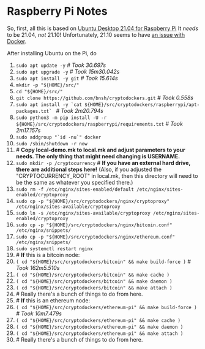 # Raspberry Pi Notes

So, first, all this is based on [Ubuntu Desktop 21.04 for Raspberry Pi](https://ubuntu.com/download/raspberry-pi) It *needs* to be 21.04, *not* 21.10! Unfortunately, 21.10 seems to have [an issue with Docker](https://forum.storj.io/t/ubuntu-21-10-os-update-problem-with-the-node/15763).

After installing Ubuntu on the Pi, do

1. `sudo apt update -y` _# Took 30.697s_
2. `sudo apt upgrade -y` _# Took 15m30.042s_
3. `sudo apt install -y git` _# Took 15.614s_
4. `mkdir -p "${HOME}/src/"`
5. `cd "${HOME}/src/"`
6. `git clone https://github.com/bnsh/cryptodockers.git` _# Took 0.558s_
7. ```sudo apt install -y `cat ${HOME}/src/cryptodockers/raspberrypi/apt-packages.txt` ``` _# Took 2m20.794s_
8. `sudo python3 -m pip install -U -r ${HOME}/src/cryptodockers/raspberrypi/requirements.txt` _# Took 2m17.157s_
9. ```sudo addgroup "`id -nu`" docker```
10. ```sudo /sbin/shutdown -r now```
11. \# **Copy local-demo.mk to local.mk and adjust parameters to your needs. The only thing that might need changing is USERNAME.**
12. ```sudo mkdir -p /cryptocurrency``` # **If you have an external hard drive, there are additional steps here!** (Also, if you adjusted the "CRYPTOCURRENCY_ROOT" in local.mk, then this directory will need to be the same as whatever you specified there.)
13. ```sudo rm -f /etc/nginx/sites-enabled/default /etc/nginx/sites-enabled/cryptoproxy```
14. ```sudo cp -p "${HOME}/src/cryptodockers/nginx/cryptoproxy" /etc/nginx/sites-available/cryptoproxy```
15. ```sudo ln -s /etc/nginx/sites-available/cryptoproxy /etc/nginx/sites-enabled/cryptoproxy```
16. ```sudo cp -p "${HOME}/src/cryptodockers/nginx/bitcoin.conf" /etc/nginx/snippets/```
17. ```sudo cp -p "${HOME}/src/cryptodockers/nginx/ethereum.conf" /etc/nginx/snippets/```
18. ```sudo systemctl restart nginx```
19. \# **If** this is a bitcoin node:
20. ```( cd "${HOME}/src/cryptodockers/bitcoin" && make build-force )``` _# Took 162m5.510s_
21. ```( cd "${HOME}/src/cryptodockers/bitcoin" && make cache )```
22. ```( cd "${HOME}/src/cryptodockers/bitcoin" && make daemon )```
23. ```( cd "${HOME}/src/cryptodockers/bitcoin" && make attach )```
24. \# Really there's a bunch of things to do from here.
25. \# **If** this is an ethereum node:
26. ```( cd "${HOME}/src/cryptodockers/ethereum-pi" && make build-force )``` _# Took 10m7.479s_
27. ```( cd "${HOME}/src/cryptodockers/ethereum-pi" && make cache )```
28. ```( cd "${HOME}/src/cryptodockers/ethereum-pi" && make daemon )```
29. ```( cd "${HOME}/src/cryptodockers/ethereum-pi" && make attach )```
30. \# Really there's a bunch of things to do from here.
